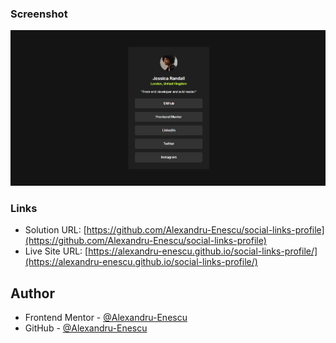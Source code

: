 ### Screenshot

![](screenshot.jpg)

### Links

- Solution URL: [https://github.com/Alexandru-Enescu/social-links-profile](https://github.com/Alexandru-Enescu/social-links-profile)
- Live Site URL: [https://alexandru-enescu.github.io/social-links-profile/](https://alexandru-enescu.github.io/social-links-profile/)

## Author

- Frontend Mentor - [@Alexandru-Enescu](https://www.frontendmentor.io/profile/Alexandru-Enescu)
- GitHub - [@Alexandru-Enescu](https://github.com/Alexandru-Enescu)
